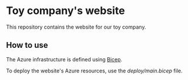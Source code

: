 # Toy company's website

This repository contains the website for our toy company.

## How to use

The Azure infrastructure is defined using [Bicep](/azure/azure-resource-manager/bicep).

To deploy the website's Azure resources, use the _deploy/main.bicep_ file.